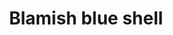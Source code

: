 ---
layout: item
title: Blamish blue shell
item-id: 3361
datatable: true
id: 3361
name: "Blamish blue shell"
members: true
lowalch: 60
highalch: 90
examine: "A large blue coloured blamish snail shell, looks protective."
monsters:
  - id: 2647
    name: "Bruise Blamish Snail"
    members: true
    combat_level: 20
    wiki_url: "https://oldschool.runescape.wiki/w/Bruise_Blamish_Snail#Round"
    drops:
      - quantity: "1"
        rarity: 1
    image: "https://oldschool.runescape.wiki/images/thumb/5/50/Bruise_Blamish_Snail_%28round%29.png/200px-Bruise_Blamish_Snail_%28round%29.png?58670"
---